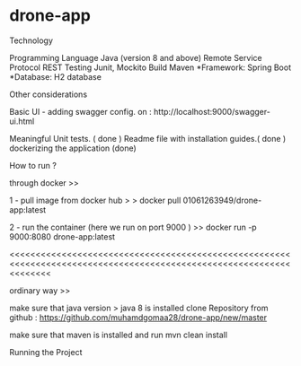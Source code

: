 # drone-app

Technology

Programming Language Java (version 8 and above)
Remote Service Protocol REST
Testing Junit, Mockito
Build Maven
*Framework: Spring Boot
*Database: H2 database


Other considerations

Basic UI - adding swagger config. on : http://localhost:9000/swagger-ui.html


Meaningful Unit tests. ( done )
Readme file with installation guides.( done )
dockerizing the application (done)



How to run ? 

through docker >> 

1 - pull image from docker hub > > docker pull 01061263949/drone-app:latest

2 - run the container (here we run on port 9000 ) >> docker run -p 9000:8080 drone-app:latest

<<<<<<<<<<<<<<<<<<<<<<<<<<<<<<<<<<<<<<<<<<<<<<<<<<<<<<<<<<<<<<<<<<<<<<<<<<<<<<<<<<<<<<<<<<<<<<<<<<<<<<<<<<<<<<<<<<<<


ordinary way >>

make sure that java version > java 8 is installed
clone Repository from github  : https://github.com/muhamdgomaa28/drone-app/new/master

make sure that maven is installed and run mvn clean install

Running the Project
